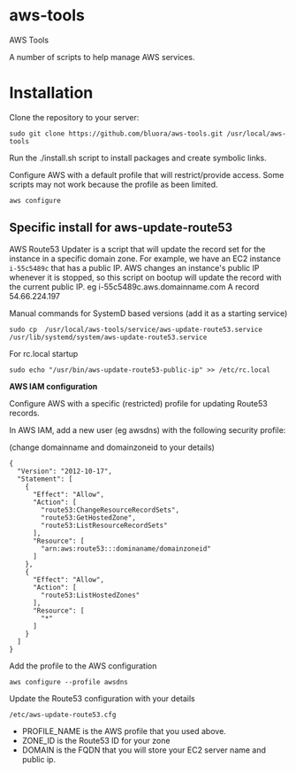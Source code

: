 # aws-tools
AWS Tools

A number of scripts to help manage AWS services.

# Installation

Clone the repository to your server:

`sudo git clone https://github.com/bluora/aws-tools.git /usr/local/aws-tools`

Run the ./install.sh script to install packages and create symbolic links.

Configure AWS with a default profile that will restrict/provide access. Some scripts may not work because the profile as been limited.

`aws configure`

## Specific install for aws-update-route53

AWS Route53 Updater is a script that will update the record set for the instance in a specific domain zone. For example, we have an EC2 instance `i-55c5489c` that has a public IP. AWS changes an instance's public IP whenever it is stopped, so this script on bootup will update the record with the current public IP. eg i-55c5489c.aws.domainname.com A record 54.66.224.197

Manual commands for SystemD based versions (add it as a starting service)

`sudo cp  /usr/local/aws-tools/service/aws-update-route53.service /usr/lib/systemd/system/aws-update-route53.service`

For rc.local startup

`sudo echo "/usr/bin/aws-update-route53-public-ip" >> /etc/rc.local`

**AWS IAM configuration**

Configure AWS with a specific (restricted) profile for updating Route53 records.

In AWS IAM, add a new user (eg awsdns) with the following security profile:

(change domainname and domainzoneid to your details)

```
{
  "Version": "2012-10-17",
  "Statement": [
    {
      "Effect": "Allow",
      "Action": [
        "route53:ChangeResourceRecordSets",
        "route53:GetHostedZone",
        "route53:ListResourceRecordSets"
      ],
      "Resource": [
        "arn:aws:route53:::dominaname/domainzoneid"
      ]
    },
    {
      "Effect": "Allow",
      "Action": [
        "route53:ListHostedZones"
      ],
      "Resource": [
        "*"
      ]
    }
  ]
}
```

Add the profile to the AWS configuration

`aws configure --profile awsdns`

Update the Route53 configuration with your details

`/etc/aws-update-route53.cfg`

* PROFILE_NAME is the AWS profile that you used above.
* ZONE_ID is the Route53 ID for your zone
* DOMAIN is the FQDN that you will store your EC2 server name and public ip.

